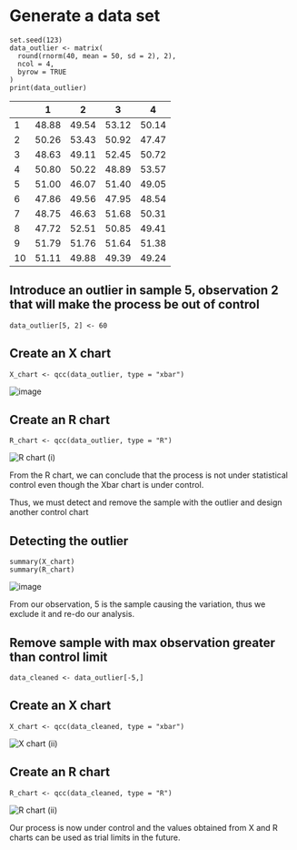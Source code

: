 # Generate a data set

```{r}
set.seed(123)
data_outlier <- matrix(
  round(rnorm(40, mean = 50, sd = 2), 2),
  ncol = 4,
  byrow = TRUE
)
print(data_outlier)
```

|   | 1   | 2  | 3  | 4   |
|---|------|------|------|------|
| 1 | 48.88 | 49.54 | 53.12 | 50.14 |
| 2 | 50.26 | 53.43 | 50.92 | 47.47 |
| 3 | 48.63 | 49.11 | 52.45 | 50.72 |
| 4 | 50.80 | 50.22 | 48.89 | 53.57 |
| 5 | 51.00 | 46.07 | 51.40 | 49.05 |
| 6 | 47.86 | 49.56 | 47.95 | 48.54 |
| 7 | 48.75 | 46.63 | 51.68 | 50.31 |
| 8 | 47.72 | 52.51 | 50.85 | 49.41 |
| 9 | 51.79 | 51.76 | 51.64 | 51.38 |
|10 | 51.11 | 49.88 | 49.39 | 49.24 |

## Introduce an outlier in sample 5, observation 2 that will make the process be out of control
```{r}
data_outlier[5, 2] <- 60

```

## Create an X chart
```{r}
X_chart <- qcc(data_outlier, type = "xbar")

```

![image](https://github.com/user-attachments/assets/a0655757-0900-4450-b51e-d9bf69d91726)

## Create an R chart
```{r}
R_chart <- qcc(data_outlier, type = "R")

```
![R chart (i)](https://github.com/user-attachments/assets/06bf54fe-1a44-4e5b-b85e-255b1c2e1390)

From the R chart, we can conclude that the process is not under statistical control even though the Xbar chart is under control.

Thus, we must detect and remove the sample with the outlier and design another control chart

## Detecting the outlier
```{r}
summary(X_chart)
summary(R_chart)

```
![image](https://github.com/user-attachments/assets/f69ba83b-4618-4a4c-b6de-58065fdc91ea)

From our observation, 5 is the sample causing the variation, thus we exclude it and re-do our analysis.

## Remove sample with max observation greater than control limit
```{r}
data_cleaned <- data_outlier[-5,]

```

## Create an X chart
```{r}
X_chart <- qcc(data_cleaned, type = "xbar")

```
![X chart (ii)](https://github.com/user-attachments/assets/2cdd9a36-26da-4439-a4af-205a158d804d)

## Create an R chart
```{r}
R_chart <- qcc(data_cleaned, type = "R")

```
![R chart (ii)](https://github.com/user-attachments/assets/85ddaec5-31d5-4560-ba6d-e0b16403e123)

Our process is now under control and the values obtained from X and R charts can be used as trial limits in the future.
